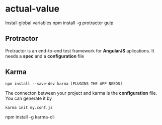 # actual-value
Install global variables
npm install -g protractor gulp
## Protractor
Protractor is an end-to-end test framework for **AngularJS** aplications.
It needs a **spec** and a **configuration** file

## Karma
```
npm install --save-dev karma [PLUGINS THE APP NEEDS]
```

The connecton between your project and karma is the **configuration** file.
You can generate it by
```
karma init my.conf.js
```

npm install -g karma-cli

